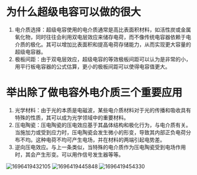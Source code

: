 # 为什么超级电容可以做的很大

1. 电介质选择：超级电容使用的电介质通常是高比表面积材料，如活性炭或金属氧化物，同时往往会利用双电层效应来储存电荷，而不像传统电容器依赖于电介质的极化。其可以增加比表面积和提高电荷存储能力，从而实现更大容量的超级电容器。
2. 极板间距：由于双电层效应，超级电容的等效极板间距可以认为是非常的小，用平行板电容器的公式估算，更小的极板间距可以使得电容值更大。

# 举出除了做电容外电介质三个重要应用

1. 光学材料：由于光的本质是电磁波，某些电介质材料对于光的传播和吸收具有特殊的性质，其可以成为光学领域中的重要材料。
2. 压电陶瓷：压电陶瓷的压电效应基于其晶体结构和极化行为，与电介质有关。当施加力或受到应力时，压电陶瓷会发生微小的形变，导致其内部正负电荷分布不均。这种电荷不均可产生电场，并在材料的两端引起电势差。
3. 逆向压电效应。与上一条类似，当特殊的电介质作为压电陶瓷受到电场作用时，其会产生形变。可以用作信号发生器等等。

![1696419432105](image/HW3/1696419432105.png)
![1696419445848](image/HW3/1696419445848.png)
![1696419454330](image/HW3/1696419454330.png)
